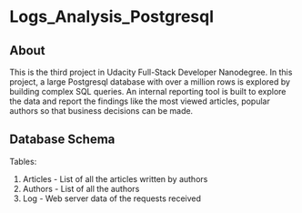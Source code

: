 # Logs_Analysis_Postgresql

## About
This is the third project in Udacity Full-Stack Developer Nanodegree.  In this project, a large Postgresql database with over a million rows is explored by building complex SQL queries. An internal reporting tool is built to explore the data and report the findings like the most viewed articles, popular authors so that business decisions can be made.

## Database Schema
Tables:
1. Articles - List of all the articles written by authors
2. Authors - List of all the authors
3. Log - Web server data of the requests received




